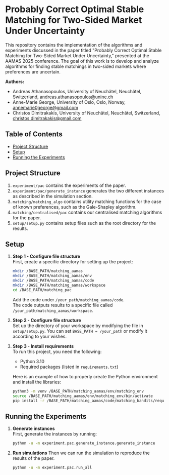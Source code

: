 # Probably Correct Optimal Stable Matching for Two-Sided Market Under Uncertainty
This repository contains the implementation of the algorithms and experiments discussed in the paper titled "Probably Correct Optimal Stable Matching for Two-Sided Market Under Uncertainty," presented at the AAMAS 2025 conference. The goal of this work is to develop and analyze algorithms for finding stable matchings in two-sided markets where preferences are uncertain.

**Authors:**  
- Andreas Athanasopoulos, University of Neuchâtel, Neuchâtel, Switzerland, andreas.athanasopoulos@unine.ch  
- Anne-Marie George, University of Oslo, Oslo, Norway, annemarie0george@gmail.com  
- Christos Dimitrakakis, University of Neuchâtel, Neuchâtel, Switzerland, christos.dimitrakakis@gmail.com  

## Table of Contents
- [Project Structure](#project-structure)
- [Setup](#setup)
- [Running the Experiments](#running-the-experiments)


## Project Structure
1. `experiment/pac` contains the experiments of the paper.
2. `experiment/pac/generate_instance` generates the two different instances as described in the simulation section.
3. `matching/matching_algo` contains utility matching functions for the case of known preferences, such as the Gale-Shapley algorithm.
4. `matching/centralised/pac` contains our centralised matching algorithms for the paper.
5. `setup/setup.py` contains setup files such as the root directory for the results.

## Setup
1. **Step 1 - Configure file structure**  
   First, create a specific directory for setting up the project:
   ```bash
   mkdir /BASE_PATH/matching_aamas
   mkdir /BASE_PATH/matching_aamas/env
   mkdir /BASE_PATH/matching_aamas/code
   mkdir /BASE_PATH/matching_aamas/workspace
   cd /BASE_PATH/matching_pac
   ```
   Add the code under `/your_path/matching_aamas/code`.  
   The code outputs results to a specific file called `/your_path/matching_aamas/workspace`.  
   
2. **Step 2 - Configure file structure**  
   Set up the directory of your workspace by modifying the file in `setup/setup.py`. You can set `BASE_PATH = /your_path` or modify it according to your wishes.

3. **Step 3 - Install requirements**  
   To run this project, you need the following:
   - Python 3.10
   - Required packages (listed in `requirements.txt`)

   Here is an example of how to properly create the Python environment and install the libraries:
   ```bash
   python3 -m venv /BASE_PATH/matching_aamas/env/matching_env
   source /BASE_PATH/matching_aamas/env/matching_env/bin/activate
   pip install -r /BASE_PATH/matching_aamas/code/matching_bandits/requirements.txt
   ```

## Running the Experiments
1. **Generate instances**  
   First, generate the instances by running:
   ```bash
   python -u -m experiment.pac.generate_instance.generate_instance
   ```
2. **Run simulations** 
   Then we can run the simulation to reproduce the results of the paper.
   ```bash
   python -u -m experiment.pac.run_all
   ```